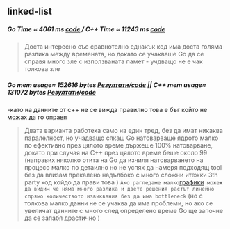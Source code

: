 ## linked-list
##### Go Time ≈ 4061 ms [code](https://github.com/aleks20905/school/blob/main/benches/linkList/main.go)  / C++ Time ≈ 11243   ms [code](https://github.com/aleks20905/school/blob/main/benches/linkList/link.cpp)
> Доста интересно със сравнотелно еднакък код има доста голяма разлика между времената, но докато се учакваше Go да се справя много зле с изпoлзваната памет - учдващо не е чак толкова зле

##### Go mem usage≈ 152616 bytes [Резултати](https://github.com/aleks20905/school/blob/main/benches/linkList_info/main_result)/[code](https://github.com/aleks20905/school/blob/main/benches/linkList_info/main.go) || C++ mem usage≈ 131072 bytes [Резултати](https://github.com/aleks20905/school/blob/main/benches/linkList_info/link_result)/[code](https://github.com/aleks20905/school/blob/main/benches/linkList_info/link.cpp) 
-като на данните от c++ не се вижда правилно това е бъг който не можах да го оправя

>Двата варианта работеха само на един тред, без да имат никаква паралелност, но учадващо сякаш Go натоварваше ядрото малко по ефективно през цялото време държеше 100% натоварване, докато при случая на C++ през цялото време беше около 99 
(направих няколко отита на Go да изчиля натоварването на процесо малко по детаилно но не успях да намеря подходящ tool без да влизам прекалено надълбоко с много сложни итежки 3th party код койдо да прави това )
> `` Ако рагледаме малко ``[графики](https://docs.google.com/spreadsheets/d/12OKOfTIwt9B8t7XGaPYjhSUlAdayeMEGszysIuUacpU/edit?usp=sharing)`` можеж да видим че няма много разлика и двете решения растът линейно спрямо количеството извиквания без да има bottleneck`` (но с толкова малко данни не се учаква да има проблеми, но ако се увеличат данните с много след определено време Go ще започне да се запабя драстично )
